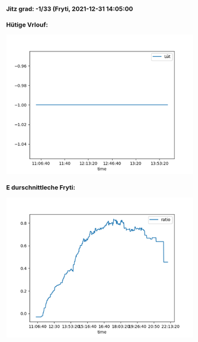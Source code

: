 ### Jitz grad: -1/33 (Fryti, 2021-12-31 14:05:00

### Hütige Vrlouf:
![Graph](Today.png)

### E durschnittleche Fryti:
![Graph](Fryti.png)